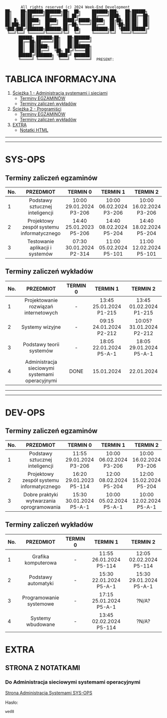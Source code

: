 ```
       All rights reserved (c) 2024 Week-End Development
██╗    ██╗███████╗███████╗██╗  ██╗     ███████╗███╗   ██╗██████╗
██║    ██║██╔════╝██╔════╝██║ ██╔╝     ██╔════╝████╗  ██║██╔══██╗
██║ █╗ ██║█████╗  █████╗  █████╔╝█████╗█████╗  ██╔██╗ ██║██║  ██║
██║███╗██║██╔══╝  ██╔══╝  ██╔═██╗╚════╝██╔══╝  ██║╚██╗██║██║  ██║
╚███╔███╔╝███████╗███████╗██║  ██╗     ███████╗██║ ╚████║██████╔╝
 ╚══╝╚══╝ ╚══════╝╚══════╝╚═╝  ╚═╝     ╚══════╝╚═╝  ╚═══╝╚═════╝
      ██████╗ ███████╗██╗   ██╗███████╗
      ██╔══██╗██╔════╝██║   ██║██╔════╝
      ██║  ██║█████╗  ██║   ██║███████╗
      ██║  ██║██╔══╝  ╚██╗ ██╔╝╚════██║
      ██████╔╝███████╗ ╚████╔╝ ███████║
      ╚═════╝ ╚══════╝  ╚═══╝  ╚══════╝  PRESENT:
```
# TABLICA INFORMACYJNA
1. [Ścieżka 1 - Administracja systemami i sieciami](#sys-ops)
    - [Terminy EGZAMINÓW](#terminy-zaliczeń-egzaminów)
    - [Terminy zaliczeń wykładów](#terminy-zaliczeń-wykładów)
1. [Ścieżka 2 - Programiści](#dev-ops)
    - [Terminy EGZAMINÓW](#terminy-zaliczec584-egzaminc3b3w-1)
    - [Terminy zaliczeń wykładów](#terminy-zaliczec584-wykc582adc3b3w-1)
1. [EXTRA](#extra)
    - [Notatki HTML](#strona-z-notatkami)
---
---
# SYS-OPS
## Terminy zaliczeń egzaminów
No.| PRZEDMIOT | TERMIN 0 | TERMIN 1 | TERMIN 2
---|:---:|:---:|:---:|:---:
1  |Podstawy sztucznej inteligencji| 10:00 29.01.2024 P3-206 | 10:00 06.02.2024 P3-206 | 10:00 16.02.2024 P3-206
2  |Projektowy zespół systemu informatycznego| 14:40 25.01.2023 P5-206 | 14:40 08.02.2024 P5-204 | 14:40 18.02.2024 P5-204
3  |Testowanie aplikacji i systemów| 07:30 30.01.2024 P2-314 | 11:00 05.02.2024 P5-101 | 11:00 12.02.2024 P5-101
## Terminy zaliczeń wykładów
No.| PRZEDMIOT | TERMIN 0 | TERMIN 1 | TERMIN 2
---|:---:|:---:|:---:|:---:
1  |Projektowanie rozwiązań internetowych| - | 13:45 25.01.2024 P1-215 | 13:45 01.02.2024 P1-215
2  |Systemy wizyjne| - | 09:15 24.01.2024 P2-212 | 10:05? 31.01.2024 P2-212
3  |Podstawy teorii systemów| - | 18:05 22.01.2024 P5-A-1 | 18:05 29.01.2024 P5-A-1
4  |Administracja sieciowymi systemami operacyjnymi| DONE | 15.01.2024 | 22.01.2024
---
---
# DEV-OPS
## Terminy zaliczeń egzaminów
No.| PRZEDMIOT | TERMIN 0 | TERMIN 1 | TERMIN 2
---|:---:|:---:|:---:|:---:
1  | Podstawy sztucznej inteligencji | 11:55 29.01.2024 P3-206 | 10:00 06.02.2024 P3-206 | 10:00 16.02.2024 P3-206
2  | Projektowy zespół systemu informatycznego | 16:20 29.01.2023 P5-114 | 12:00 08.02.2024 P5-204 | 12:00 15.02.2024 P5-204
3  | Dobre praktyki wytwarzania oprogramowania | 15:30 30.01.2024 P5-A-1 | 10:00 05.02.2024 P5-A-1 | 10:00 12.02.2024 P5-A-1
## Terminy zaliczeń wykładów
No.| PRZEDMIOT | TERMIN 0 | TERMIN 1 | TERMIN 2
---|:---:|:---:|:---:|:---:
1  | Grafika komputerowa | - | 11:55 26.01.2024 P5-114 | 12:05 02.02.2024 P5-114
2  | Podstawy automatyki | - | 15:30 22.01.2024 P5-A-1 | 15:30 29.01.2024 P5-A-1
3  | Programowanie systemowe | - | 17:15 25.01.2024 P5-A-1 | ?N/A?
4  | Systemy wbudowane | - | 13:45 02.02.2024 P5-114 | ?N/A?
# EXTRA
## STRONA Z NOTATKAMI
### Do Administracja sieciowymi systemami operacyjnymi
[Strona Administracja Systemami SYS-OPS](https://week-end-development.github.io/WED/sys-ops.html)

Hasło:
```txt
wed8
```